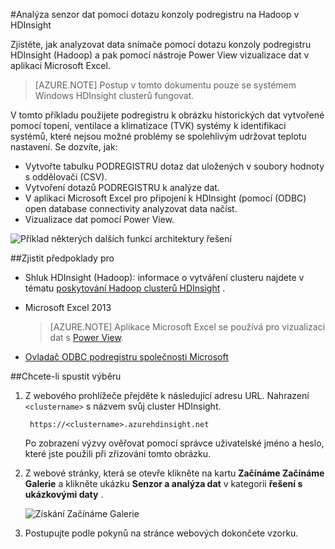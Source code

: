 <properties
    pageTitle="Analýza dat senzor pomocí podregistru a Hadoop | Microsoft Azure"
    description="Zjistěte, jak analyzovat data snímače pomocí dotazu konzoly podregistru HDInsight (Hadoop) a potom vizualizace dat v aplikaci Microsoft Excel s PowerView."
    services="hdinsight"
    documentationCenter=""
    authors="Blackmist"
    manager="jhubbard"
    editor="cgronlun"
    tags="azure-portal"/>

<tags
    ms.service="hdinsight"
    ms.workload="big-data"
    ms.tgt_pltfrm="na"
    ms.devlang="na"
    ms.topic="article"
    ms.date="09/20/2016" 
    ms.author="larryfr"/>

#<a name="analyze-sensor-data-using-the-hive-query-console-on-hadoop-in-hdinsight"></a>Analýza senzor dat pomocí dotazu konzoly podregistru na Hadoop v HDInsight

Zjistěte, jak analyzovat data snímače pomocí dotazu konzoly podregistru HDInsight (Hadoop) a pak pomocí nástroje Power View vizualizace dat v aplikaci Microsoft Excel.

> [AZURE.NOTE] Postup v tomto dokumentu pouze se systémem Windows HDInsight clusterů fungovat.

V tomto příkladu použijete podregistru k obrázku historických dat vytvořené pomocí topení, ventilace a klimatizace (TVK) systémy k identifikaci systémů, které nejsou možné problémy se spolehlivým udržovat teplotu nastavení. Se dozvíte, jak:

- Vytvořte tabulku PODREGISTRU dotaz dat uložených v soubory hodnoty s oddělovači (CSV).
- Vytvoření dotazů PODREGISTRU k analýze dat.
- V aplikaci Microsoft Excel pro připojení k HDInsight (pomocí (ODBC) open database connectivity analyzovat data načíst.
- Vizualizace dat pomocí Power View.

![Příklad některých dalších funkcí architektury řešení](./media/hdinsight-hive-analyze-sensor-data/hvac-architecture.png)

##<a name="prerequisites"></a>Zjistit předpoklady pro

* Shluk HDInsight (Hadoop): informace o vytváření clusteru najdete v tématu [poskytování Hadoop clusterů HDInsight](hdinsight-provision-clusters.md) .

* Microsoft Excel 2013

    > [AZURE.NOTE] Aplikace Microsoft Excel se používá pro vizualizaci dat s [Power View](https://support.office.com/Article/Power-View-Explore-visualize-and-present-your-data-98268d31-97e2-42aa-a52b-a68cf460472e?ui=en-US&rs=en-US&ad=US).

* [Ovladač ODBC podregistru společnosti Microsoft](http://www.microsoft.com/download/details.aspx?id=40886)

##<a name="to-run-the-sample"></a>Chcete-li spustit výběru

1. Z webového prohlížeče přejděte k následující adresu URL. Nahrazení `<clustername>` s názvem svůj cluster HDInsight.

        https://<clustername>.azurehdinsight.net

    Po zobrazení výzvy ověřovat pomocí správce uživatelské jméno a heslo, které jste použili při zřizování tomto obrázku.

2. Z webové stránky, která se otevře klikněte na kartu **Začínáme Začínáme Galerie** a klikněte ukázku **Senzor a analýza dat** v kategorii **řešení s ukázkovými daty** .

    ![Získání Začínáme Galerie](./media/hdinsight-hive-analyze-sensor-data/getting-started-gallery.png)

3. Postupujte podle pokynů na stránce webových dokončete vzorku.
